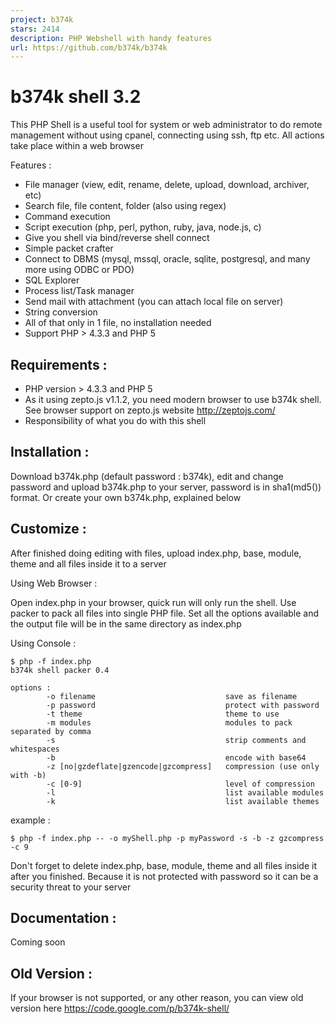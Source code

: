 ```yaml
---
project: b374k
stars: 2414
description: PHP Webshell with handy features
url: https://github.com/b374k/b374k
---
```


b374k shell 3.2
===============

This PHP Shell is a useful tool for system or web administrator to do remote management without using cpanel, connecting using ssh, ftp etc. All actions take place within a web browser

Features :

-   File manager (view, edit, rename, delete, upload, download, archiver, etc)
-   Search file, file content, folder (also using regex)
-   Command execution
-   Script execution (php, perl, python, ruby, java, node.js, c)
-   Give you shell via bind/reverse shell connect
-   Simple packet crafter
-   Connect to DBMS (mysql, mssql, oracle, sqlite, postgresql, and many more using ODBC or PDO)
-   SQL Explorer
-   Process list/Task manager
-   Send mail with attachment (you can attach local file on server)
-   String conversion
-   All of that only in 1 file, no installation needed
-   Support PHP > 4.3.3 and PHP 5

Requirements :
--------------

-   PHP version > 4.3.3 and PHP 5
-   As it using zepto.js v1.1.2, you need modern browser to use b374k shell. See browser support on zepto.js website http://zeptojs.com/
-   Responsibility of what you do with this shell

Installation :
--------------

Download b374k.php (default password : b374k), edit and change password and upload b374k.php to your server, password is in sha1(md5()) format. Or create your own b374k.php, explained below

Customize :
-----------

After finished doing editing with files, upload index.php, base, module, theme and all files inside it to a server

Using Web Browser :

Open index.php in your browser, quick run will only run the shell. Use packer to pack all files into single PHP file. Set all the options available and the output file will be in the same directory as index.php

Using Console :

```
$ php -f index.php
b374k shell packer 0.4

options :
        -o filename                             save as filename
        -p password                             protect with password
        -t theme                                theme to use
        -m modules                              modules to pack separated by comma
        -s                                      strip comments and whitespaces
        -b                                      encode with base64
        -z [no|gzdeflate|gzencode|gzcompress]   compression (use only with -b)
        -c [0-9]                                level of compression
        -l                                      list available modules
        -k                                      list available themes
```

example :

```
$ php -f index.php -- -o myShell.php -p myPassword -s -b -z gzcompress -c 9
```

Don't forget to delete index.php, base, module, theme and all files inside it after you finished. Because it is not protected with password so it can be a security threat to your server

Documentation :
---------------

Coming soon

Old Version :
-------------

If your browser is not supported, or any other reason, you can view old version here https://code.google.com/p/b374k-shell/
